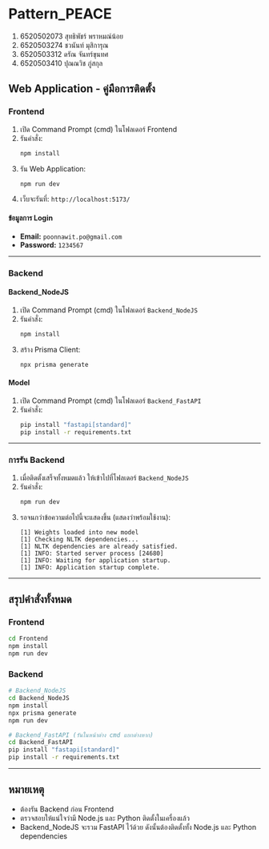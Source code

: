 # Pattern_PEACE

1) 6520502073 สุทธิพัชร์ พราหมณ์น้อย 
2) 6520503274 ชวนันท์ มุสิการุณ 
3) 6520503312 ดรัณ จันทร์ขุนทศ 
4) 6520503410 ปุณณวิช ภู่สกุล

## Web Application - คู่มือการติดตั้ง

### Frontend

1. เปิด Command Prompt (cmd) ในโฟลเดอร์ Frontend
2. รันคำสั่ง:
   ```bash
   npm install
   ```
3. รัน Web Application:
   ```bash
   npm run dev
   ```
4. เว็บจะรันที่: `http://localhost:5173/`

#### ข้อมูลการ Login
- **Email:** `poonnawit.po@gmail.com`
- **Password:** `1234567`

---

### Backend

#### Backend_NodeJS

1. เปิด Command Prompt (cmd) ในโฟลเดอร์ `Backend_NodeJS`
2. รันคำสั่ง:
   ```bash
   npm install
   ```
3. สร้าง Prisma Client:
   ```bash
   npx prisma generate
   ```

#### Model

1. เปิด Command Prompt (cmd) ในโฟลเดอร์ `Backend_FastAPI`
2. รันคำสั่ง:
   ```bash
   pip install "fastapi[standard]"
   pip install -r requirements.txt
   ```

---

### การรัน Backend

1. เมื่อติดตั้งเสร็จทั้งหมดแล้ว ให้เข้าไปที่โฟลเดอร์ `Backend_NodeJS`
2. รันคำสั่ง:
   ```bash
   npm run dev
   ```
3. รอจนกว่าข้อความต่อไปนี้จะแสดงขึ้น (แสดงว่าพร้อมใช้งาน):
   ```
   [1] Weights loaded into new model 
   [1] Checking NLTK dependencies... 
   [1] NLTK dependencies are already satisfied. 
   [1] INFO: Started server process [24680] 
   [1] INFO: Waiting for application startup. 
   [1] INFO: Application startup complete.
   ```

---

## สรุปคำสั่งทั้งหมด

### Frontend
```bash
cd Frontend
npm install
npm run dev
```

### Backend
```bash
# Backend_NodeJS
cd Backend_NodeJS
npm install
npx prisma generate
npm run dev

# Backend_FastAPI (รันในหน้าต่าง cmd แยกต่างหาก)
cd Backend_FastAPI
pip install "fastapi[standard]"
pip install -r requirements.txt
```

---

## หมายเหตุ

- ต้องรัน Backend ก่อน Frontend
- ตรวจสอบให้แน่ใจว่ามี Node.js และ Python ติดตั้งในเครื่องแล้ว
- Backend_NodeJS จะรวม FastAPI ไว้ด้วย ดังนั้นต้องติดตั้งทั้ง Node.js และ Python dependencies
